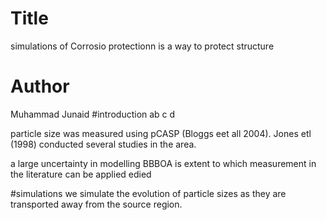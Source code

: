 # Title
simulations of Corrosio protectionn is a way to protect structure
# Author
Muhammad Junaid
#introduction
ab c d

particle size was measured using pCASP (Bloggs eet all 2004). 
 Jones etl (1998) conducted several studies in the area.

a large uncertainty in modelling BBBOA is extent to which measurement in the literature can be applied
edied

#simulations
we simulate the evolution of particle sizes as they are transported away from the source region.

